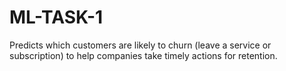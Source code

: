 # ML-TASK-1
Predicts which customers are likely to churn (leave a service or subscription) to help companies take timely actions for retention.
